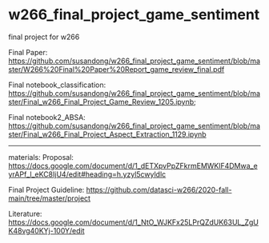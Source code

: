 # w266_final_project_game_sentiment
final project for w266  

Final Paper: https://github.com/susandong/w266_final_project_game_sentiment/blob/master/W266%20Final%20Paper%20Report_game_review_final.pdf 

Final notebook_classification: https://github.com/susandong/w266_final_project_game_sentiment/blob/master/Final_w266_Final_Project_Game_Review_1205.ipynb;  

Final notebook2_ABSA: https://github.com/susandong/w266_final_project_game_sentiment/blob/master/Final_w266_Final_Project_Aspect_Extraction_1129.ipynb

-------------------
materials:
Proposal: https://docs.google.com/document/d/1_dETXpvPpZFkrmEMWKlF4DMwa_eyrAPf_l_eKC8IjU4/edit#heading=h.yzyl5cwyldlc  

Final Project Guideline: https://github.com/datasci-w266/2020-fall-main/tree/master/project

Literature: https://docs.google.com/document/d/1_NtO_WJKFx25LPrQZdUK63UL_ZgUK48vg40KYj-100Y/edit

